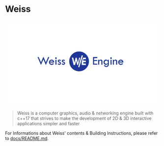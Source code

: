 # Weiss

![Weiss' Logo](Branding/banner.png)

> Weiss is a computer graphics, audio & networking engine built with c++17 that strives to make the development of 2D & 3D interactive applications simpler and faster

For Informations about Weiss' contents & Building Instructions, please refer to [docs/README.md](docs/README.md).
